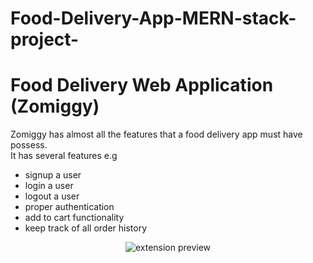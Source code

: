 # Food-Delivery-App-MERN-stack-project-
<h1> Food Delivery Web Application (Zomiggy) </h1>
<div> Zomiggy has almost all the features that a food delivery app must have possess.</div>
<div>It has several features e.g <div>
      <ul>
        <li> signup a user</li>
        <li> login a user</li>
        <li> logout a user</li>
        <li> proper authentication </li>
        <li> add to cart functionality</li>
        <li> keep track of all order history</li>
    </ul>
  </div>
</div>  

<div align="center">
  <img src="https://img.freepik.com/free-photo/digital-painting-mountain-with-colorful-tree-foreground_1340-25699.jpg?w=900&t=st=1685606114~exp=1685606714~hmac=c1f6d05a77660c663e7f23a9999923b84dfb64ba93cc022d9e4aad842708c92a" alt="extension preview">
</div>


  
